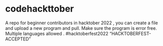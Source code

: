# codehackttober
A repo for beginner contributors in hacktober 2022 , you can create a file and upload a new program and pull. Make sure the program is error free. Multiple languages allowed . #hacktoberfest2022
“HACKTOBERFEST-ACCEPTED”
